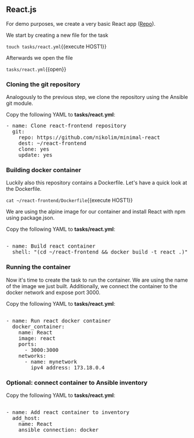 ## React.js

For demo purposes, we create a very basic React app ([Repo](https://github.com/nikolim/minimal-react)).

We start by creating a new file for the task

`touch tasks/react.yml`{{execute HOST1}}

Afterwards we open the file

`tasks/react.yml`{{open}}

### Cloning the git repository

Analogously to the previous step, we clone the repository using the Ansible git module.

Copy the following YAML to **tasks/react.yml**:

<pre class="file" data-filename="tasks/react.yml" data-target="replace">
- name: Clone react-frontend repository
  git:
    repo: https://github.com/nikolim/minimal-react
    dest: ~/react-frontend
    clone: yes
    update: yes
</pre>

### Building docker container

Luckily also this repository contains a Dockerfile.
Let's have a quick look at the Dockerfile.

`cat ~/react-frontend/Dockerfile`{{execute HOST1}}

We are using the alpine image for our container and install React with npm using package.json.

Copy the following YAML to **tasks/react.yml**:

<pre class="file" data-filename="tasks/react.yml" data-target="append">

- name: Build react container 
  shell: "(cd ~/react-frontend && docker build -t react .)"
</pre>


### Running the container

Now it's time to create the task to run the container.
We are using the name of the image we just built. 
Additionally, we connect the container to the docker network and expose port 3000.

Copy the following YAML to **tasks/react.yml**:

<pre class="file" data-filename="tasks/react.yml" data-target="append">

- name: Run react docker container
  docker_container:
    name: React
    image: react
    ports: 
      - 3000:3000
    networks:
      - name: mynetwork
        ipv4_address: 173.18.0.4
</pre>

### Optional: connect container to Ansible inventory

Copy the following YAML to **tasks/react.yml**:

<pre class="file" data-filename="tasks/react.yml" data-target="append">

- name: Add react container to inventory
  add_host:
    name: React
    ansible_connection: docker
</pre>


